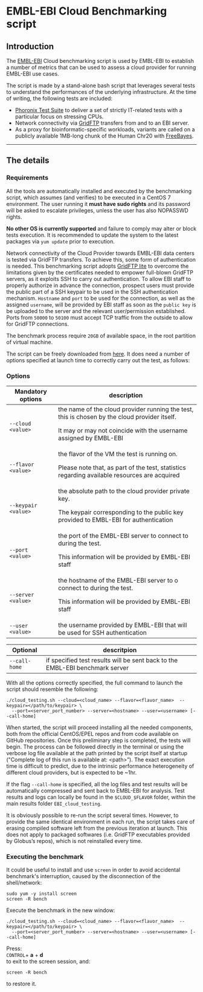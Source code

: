 # EMBL-EBI Cloud Benchmarking script


## Introduction
The [EMBL-EBI](http://www.ebi.ac.uk/) Cloud benchmarking script is used by EMBL-EBI to establish a number of metrics that can be used to assess a cloud provider for running EMBL-EBI use cases.

The script is made by a stand-alone bash script that leverages several tests to understand the performances of the underlying infrastructure. At the time of writing, the following tests are included:

- [Phoronix Test Suite](http://www.phoronix-test-suite.com/) to deliver a set of strictly IT-related tests with a particular focus on stressing CPUs.
- Network connectivity via [GridFTP](http://toolkit.globus.org/toolkit/docs/latest-stable/gridftp/) transfers from and to an EBI server.
- As a proxy for bioinformatic-specific workloads, variants are called on a publicly available 1MB-long chunk of the Human Chr20 with [FreeBayes](https://github.com/ekg/freebayes).

***

## The details

### Requirements

All the tools are automatically installed and executed by the benchmarking script, which assumes (and verifies) to be executed in a CentOS 7 environment. The user running it **must have sudo rights** and its password will be asked to escalate privileges, unless the user has also NOPASSWD rights.

**No other OS is currently supported** and failure to comply may alter or block tests execution. It is recommended to update the system to the latest packages via `yum update` prior to execution.

Network connectivity of the Cloud Provider towards EMBL-EBI data centers is tested via GridFTP transfers. To achieve this, some form of authentication is needed. This benchmarking script adopts [GridFTP lite](http://toolkit.globus.org/toolkit/data/gridftp/) to overcome the limitations given by the certificates needed to empower full-blown GridFTP servers, as it exploits SSH to carry out authentication. To allow EBI staff to properly authorize in advance the connection, prospect users must provide the public part of a SSH keypair to be used in the SSH authentication mechanism. `Hostname` and `port` to be used for the connection, as well as the assigned `username`, will be provided by EBI staff as soon as the `public key` is be uploaded to the server and the relevant user/permission established. Ports from `50000` to `50100` must accept TCP traffic from the outside to allow for GridFTP connections.

The benchmark process require `20GB` of available space, in the root partition of virtual machine.

The script can be freely downloaded from [here](https://github.com/EMBL-EBI-TSI/cloud-benchmarks). It does need a number of options specified at launch time to correctly carry out the test, as follows:

### Options

Mandatory options | description
---- | ----
`--cloud <value>` | the name of the cloud provider running the test, this is chosen by the cloud provider itself.<p> It may or may not coincide with the username assigned by EMBL-EBI
`--flavor <value>` | the flavor of the VM the test is running on.<p> Please note that, as part of the test, statistics regarding available resources are acquired
`--keypair <value>` | the absolute path to the cloud provider private key.<p> The keypair corresponding to the public key provided to EMBL-EBI for authentication
`--port <value>` | the port of the EMBL-EBI server to connect to during the test.<p> This information will be provided by EMBL-EBI staff
`--server <value>` | the hostname of the EMBL-EBI server to o connect to during the test.<p> This information will be provided by EMBL-EBI staff
`--user <value>` | the username provided by EMBL-EBI that will be used for SSH authentication

Optional | descritpion
 ---- | ----
`--call-home` | if specified test results will be sent back to the EMBL-EBI benchmark server


With all the options correctly specified, the full command to launch the script should resemble the following:

    ./cloud_testing.sh --cloud=<cloud_name> --flavor=<flavor_name>  --keypair=</path/to/keypair> \
      --port=<server_port_number> --server=<hostname> --user=<username> [--call-home]

When started, the script will proceed installing all the needed components, both from the official CentOS/EPEL repos and from code available on GitHub repositories. Once this preliminary step is completed, the tests will begin. The process can be followed directly in the terminal or using the verbose log file available at the path printed by the script itself at startup ("Complete log of this run is available at: \<path\>”). The exact execution time is difficult to predict, due to the intrinsic performance heterogeneity of different cloud providers, but is expected to be ~1hr.

If the flag `--call-home` is specified, all the log files and test results will be automatically compressed and sent back to EMBL-EBI for analysis. Test results and logs can locally be found in the `$CLOUD_$FLAVOR` folder, within the main results folder `EBI_cloud_testing`.

It is obviously possible to re-run the script several times. However, to provide the same identical environment in each run, the script takes care of erasing compiled software left from the previous iteration at launch. This does not apply to packaged softwares (i.e. GridFTP executables provided by Globus’s repos), which is not reinstalled every time.

###  Executing the benchmark

It could be useful to install and use `screen` in order to avoid accidental benchmark's interruption, caused by the disconnection of the shell/network:

    sudo yum -y install screen
    screen -R bench
Execute the benchmark in the new window:

    ./cloud_testing.sh --cloud=<cloud_name> --flavor=<flavor_name>  --keypair=</path/to/keypair> \
      --port=<server_port_number> --server=<hostname> --user=<username> [--call-home]
Press:  
`CONTROL`+ **a** + **d**  
to exit to the screen session, and:

    screen -R bench
to restore it.
